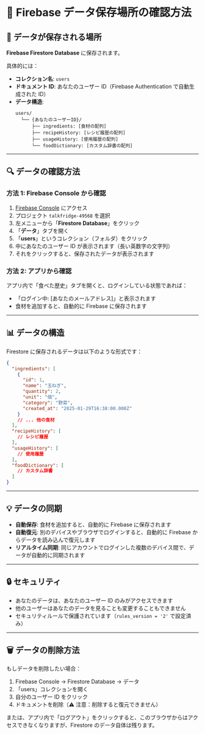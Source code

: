 # 📍 Firebase データ保存場所の確認方法

## 💾 データが保存される場所

**Firebase Firestore Database** に保存されます。

具体的には：

- **コレクション名**: `users`
- **ドキュメント ID**: あなたのユーザー ID（Firebase Authentication で自動生成された ID）
- **データ構造**:
  ```
  users/
    └── {あなたのユーザーID}/
        ├── ingredients: [食材の配列]
        ├── recipeHistory: [レシピ履歴の配列]
        ├── usageHistory: [使用履歴の配列]
        └── foodDictionary: [カスタム辞書の配列]
  ```

---

## 🔍 データの確認方法

### 方法 1: Firebase Console から確認

1. [Firebase Console](https://console.firebase.google.com/) にアクセス
2. プロジェクト `talkfridge-49568` を選択
3. 左メニューから「**Firestore Database**」をクリック
4. 「**データ**」タブを開く
5. 「**users**」というコレクション（フォルダ）をクリック
6. 中にあなたのユーザー ID が表示されます（長い英数字の文字列）
7. それをクリックすると、保存されたデータが表示されます

### 方法 2: アプリから確認

アプリ内で「食べた歴史」タブを開くと、ログインしている状態であれば：

- 「ログイン中: [あなたのメールアドレス]」と表示されます
- 食材を追加すると、自動的に Firebase に保存されます

---

## 📊 データの構造

Firestore に保存されるデータは以下のような形式です：

```json
{
  "ingredients": [
    {
      "id": 1,
      "name": "玉ねぎ",
      "quantity": 2,
      "unit": "個",
      "category": "野菜",
      "created_at": "2025-01-29T16:38:00.000Z"
    }
    // ... 他の食材
  ],
  "recipeHistory": [
    // レシピ履歴
  ],
  "usageHistory": [
    // 使用履歴
  ],
  "foodDictionary": [
    // カスタム辞書
  ]
}
```

---

## 💡 データの同期

- **自動保存**: 食材を追加すると、自動的に Firebase に保存されます
- **自動復元**: 別のデバイスやブラウザでログインすると、自動的に Firebase からデータを読み込んで復元します
- **リアルタイム同期**: 同じアカウントでログインした複数のデバイス間で、データが自動的に同期されます

---

## 🔒 セキュリティ

- あなたのデータは、あなたのユーザー ID のみがアクセスできます
- 他のユーザーはあなたのデータを見ることも変更することもできません
- セキュリティルールで保護されています（`rules_version = '2'` で設定済み）

---

## 🗑️ データの削除方法

もしデータを削除したい場合：

1. Firebase Console → Firestore Database → データ
2. 「users」コレクションを開く
3. 自分のユーザー ID をクリック
4. ドキュメントを削除（⚠️ 注意：削除すると復元できません）

または、アプリ内で「ログアウト」をクリックすると、このブラウザからはアクセスできなくなりますが、Firestore のデータ自体は残ります。

